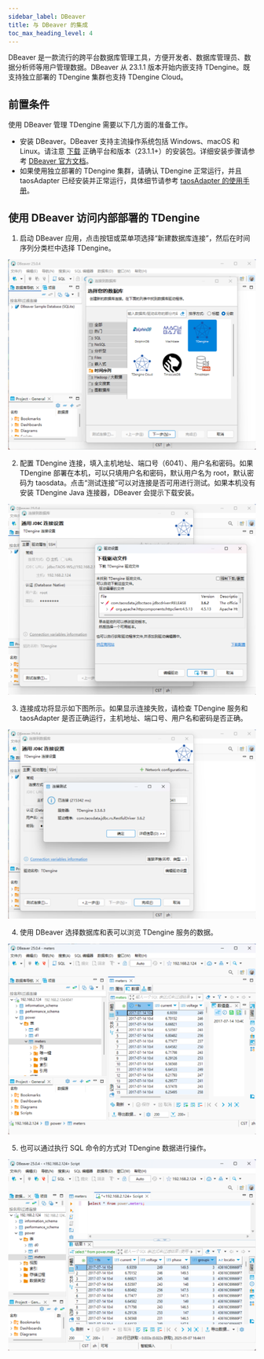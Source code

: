 ```yaml
---
sidebar_label: DBeaver
title: 与 DBeaver 的集成
toc_max_heading_level: 4
---
```


DBeaver 是一款流行的跨平台数据库管理工具，方便开发者、数据库管理员、数据分析师等用户管理数据。DBeaver 从 23.1.1 版本开始内嵌支持 TDengine。既支持独立部署的 TDengine 集群也支持 TDengine Cloud。

## 前置条件

使用 DBeaver 管理 TDengine 需要以下几方面的准备工作。

- 安装 DBeaver。DBeaver 支持主流操作系统包括 Windows、macOS 和 Linux。请注意 [下载](https://dbeaver.io/download/) 正确平台和版本（23.1.1+）的安装包。详细安装步骤请参考 [DBeaver 官方文档](https://github.com/dbeaver/dbeaver/wiki/Installation)。
- 如果使用独立部署的 TDengine 集群，请确认 TDengine 正常运行，并且 taosAdapter 已经安装并正常运行，具体细节请参考 [taosAdapter 的使用手册](../../../reference/components/taosadapter)。

## 使用 DBeaver 访问内部部署的 TDengine

1. 启动 DBeaver 应用，点击按钮或菜单项选择“新建数据库连接”，然后在时间序列分类栏中选择 TDengine。

 ![DBeaver 连接 TDengine](./dbeaver/dbeaver-connect-tdengine-zh.png)

2. 配置 TDengine 连接，填入主机地址、端口号（6041）、用户名和密码。如果 TDengine 部署在本机，可以只填用户名和密码，默认用户名为 root，默认密码为 taosdata。点击“测试连接”可以对连接是否可用进行测试。如果本机没有安装 TDengine Java
 连接器，DBeaver 会提示下载安装。

 ![配置 TDengine 连接](./dbeaver/dbeaver-config-tdengine-zh.png)

3. 连接成功将显示如下图所示。如果显示连接失败，请检查 TDengine 服务和 taosAdapter 是否正确运行，主机地址、端口号、用户名和密码是否正确。

 ![连接成功](./dbeaver/dbeaver-connect-tdengine-test-zh.png)

4. 使用 DBeaver 选择数据库和表可以浏览 TDengine 服务的数据。

 ![DBeaver 浏览 TDengine 数据](./dbeaver/dbeaver-browse-data-zh.png)

5. 也可以通过执行 SQL 命令的方式对 TDengine 数据进行操作。

 ![DBeaver SQL 命令](./dbeaver/dbeaver-sql-execution-zh.png)
